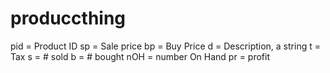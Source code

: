 # produccthing

pid = Product ID
sp = Sale price
bp = Buy Price
d = Description, a string
t = Tax
s = # sold
b = # bought
nOH = number On Hand
pr = profit
